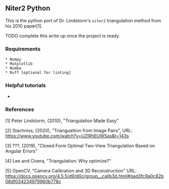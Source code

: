 ## Niter2 Python

This is the python port of Dr. Lindstorm's ```niter2``` triangulation method from his 2010 paper[1]. 

TODO complete this write up once the project is ready.

### Requirements
    * Numpy
    * Matplotlib
    * Numba
    * Ruff [optional for linting]

### Helpful tutorials
* 

### References
[1] Peter Lindstorm, (2010), "Triangulation Made Easy"

[2] Stachniss, (2020), "Triangualtion from Image Pairs", URL: https://www.youtube.com/watch?v=UZlRhEUWSas&t=143s

[3] ???, (2019), "Closed Form Optimal Two-View Triangulation Based on Angular Errors"

[4] Lee and Civera, "Triangulation: Why optimize?"

[5] OpenCV, "Camera Calibration and 3D Reconstruction" URL: https://docs.opencv.org/4.5.5/d9/d0c/group__calib3d.html#gad3fc9a0c82b08df034234979960b778c
